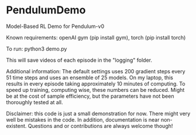 # PendulumDemo
Model-Based RL Demo for Pendulum-v0

Known requirements:
openAI gym (pip install gym), 
torch (pip install torch)

To run:
python3 demo.py

This will save videos of each episode in the "logging" folder.

Additional information:
The default settings uses 200 gradient steps every 51 time steps and uses an ensemble of 25 models. 
On my laptop, this results in every episode taking approximately 10 minutes of computing. To speed up training, computing wise, these numbers can be reduced. Might be at the cost of sample efficiency, but the parameters have not been thoroughly tested at all.

Disclaimer: this code is just a small demonstration for now. There might very well be mistakes in the code. In addition, documentation is near non-existent. Questions and or contributions are always welcome though!
